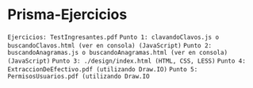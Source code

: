 # Prisma-Ejercicios

`Ejercicios: TestIngresantes.pdf`
`Punto 1: clavandoClavos.js o buscandoClavos.html (ver en consola) (JavaScript)`
`Punto 2: buscandoAnagramas.js o buscandoAnagramas.html (ver en consola) (JavaScript)`
`Punto 3: ./design/index.html (HTML, CSS, LESS)`
`Punto 4: ExtraccionDeEfectivo.pdf (utilizando Draw.IO)`
`Punto 5: PermisosUsuarios.pdf (utilizando Draw.IO`